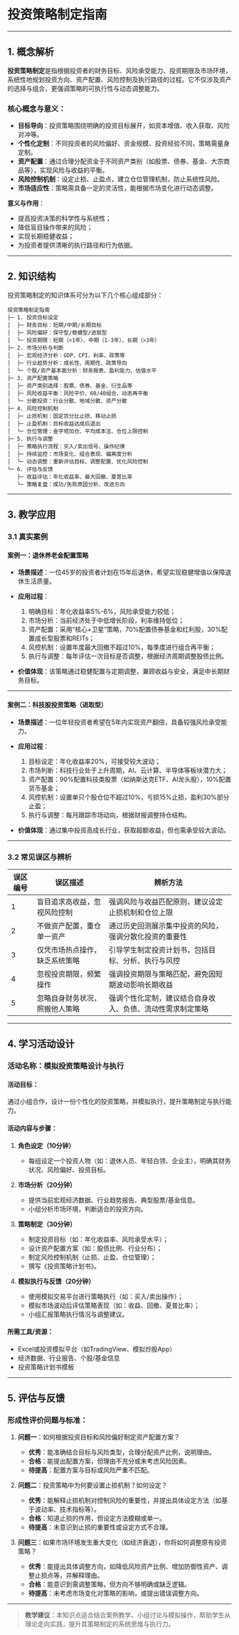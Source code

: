 # 投资策略制定指南

---

## 1. 概念解析

**投资策略制定**是指根据投资者的财务目标、风险承受能力、投资期限及市场环境，系统性地规划投资方向、资产配置、风险控制及执行路径的过程。它不仅涉及资产的选择与组合，更强调策略的可执行性与动态调整能力。

### 核心概念与意义：

- **目标导向**：投资策略围绕明确的投资目标展开，如资本增值、收入获取、风险对冲等。
- **个性化定制**：不同投资者的风险偏好、资金规模、投资经验不同，策略需量身定制。
- **资产配置**：通过合理分配资金于不同资产类别（如股票、债券、基金、大宗商品等），实现风险与收益的平衡。
- **风险控制机制**：设定止损、止盈点，建立仓位管理机制，防止系统性风险。
- **市场适应性**：策略需具备一定的灵活性，能根据市场变化进行动态调整。

**意义与作用**：
- 提高投资决策的科学性与系统性；
- 降低盲目操作带来的风险；
- 实现长期稳健收益；
- 为投资者提供清晰的执行路径和行为依据。

---

## 2. 知识结构

投资策略制定的知识体系可分为以下几个核心组成部分：

```
投资策略制定指南
├─ 1. 投资目标设定
│  ├─ 财务目标：短期/中期/长期目标
│  ├─ 风险偏好：保守型/稳健型/进取型
│  └─ 投资期限：短期（<1年）、中期（1-3年）、长期（>3年）
├─ 2. 市场分析与判断
│  ├─ 宏观经济分析：GDP、CPI、利率、政策等
│  ├─ 行业趋势分析：成长性、周期性、政策导向
│  └─ 个股/资产基本面分析：财务报表、盈利能力、估值水平
├─ 3. 资产配置策略
│  ├─ 资产类别选择：股票、债券、基金、衍生品等
│  ├─ 风险收益平衡：风险平价、60/40组合、动态再平衡
│  └─ 分散投资：行业分散、地域分散、资产分散
├─ 4. 风险控制机制
│  ├─ 止损机制：固定百分比止损、移动止损
│  ├─ 止盈机制：目标收益达成后退出
│  └─ 仓位管理：金字塔加仓、平均成本法、仓位上限控制
├─ 5. 执行与调整
│  ├─ 策略执行流程：买入/卖出信号、操作纪律
│  ├─ 持续监控：市场变化、组合表现、偏离度分析
│  └─ 动态调整：重新评估目标、调整配置、优化风险控制
└─ 6. 评估与反馈
   ├─ 收益评估：年化收益率、最大回撤、夏普比率
   └─ 策略复盘：成功/失败原因分析、改进方向
```

---

## 3. 教学应用

### 3.1 真实案例

#### 案例一：退休养老金配置策略

- **场景描述**：一位45岁的投资者计划在15年后退休，希望实现稳健增值以保障退休生活质量。

- **应用过程**：
  1. 明确目标：年化收益率5%-6%，风险承受能力较低；
  2. 市场分析：当前经济处于中低增长阶段，利率维持低位；
  3. 资产配置：采用“核心+卫星”策略，70%配置债券基金和红利股，30%配置成长型股票和REITs；
  4. 风控机制：设置年度最大回撤不超过10%，每季度进行组合再平衡；
  5. 执行与调整：每年评估一次目标是否调整，根据经济周期调整股债比例。

- **价值体现**：该策略通过稳健配置与定期调整，兼顾收益与安全，满足中长期财务目标。

---

#### 案例二：科技股投资策略（进取型）

- **场景描述**：一位年轻投资者希望在5年内实现资产翻倍，具备较强风险承受能力。

- **应用过程**：
  1. 目标设定：年化收益率20%，可接受较大波动；
  2. 市场判断：科技行业处于上升周期，AI、云计算、半导体等板块潜力大；
  3. 资产配置：90%配置科技类股票（如纳斯达克ETF、AI龙头股），10%配置货币基金；
  4. 风控机制：设置单只个股仓位不超过10%，亏损15%止损，盈利30%部分止盈；
  5. 执行与调整：每月跟踪市场动向，根据财报调整持仓结构。

- **价值体现**：通过集中投资高成长行业，获取超额收益，但也需承受较大波动。

---

### 3.2 常见误区与辨析

| 误区编号 | 误区描述 | 辨析方法 |
|----------|----------|----------|
| 1 | 盲目追求高收益，忽视风险控制 | 强调风险与收益匹配原则，建议设定止损机制和仓位上限 |
| 2 | 不做资产配置，重仓单一资产 | 通过历史回测展示集中投资的风险，强调分散化投资的重要性 |
| 3 | 仅凭市场热点操作，缺乏系统策略 | 引导学生制定投资计划书，包括目标、分析、执行与风控 |
| 4 | 忽视投资期限，频繁操作 | 强调投资期限与策略匹配，避免因短期波动影响长期收益 |
| 5 | 忽略自身财务状况，照搬他人策略 | 强调个性化定制，建议结合自身收入、负债、流动性需求制定策略 |

---

## 4. 学习活动设计

### 活动名称：模拟投资策略设计与执行

#### 活动目标：
通过小组合作，设计一份个性化的投资策略，并模拟执行，提升策略制定与执行能力。

#### 活动内容与步骤：

1. **角色设定（10分钟）**
   - 每组设定一个投资人物（如：退休人员、年轻白领、企业主），明确其财务状况、风险偏好、投资目标。

2. **市场分析（20分钟）**
   - 提供当前宏观经济数据、行业趋势报告、典型股票/基金信息。
   - 小组分析市场环境，判断适合的投资方向。

3. **策略制定（30分钟）**
   - 制定投资目标（如：年化收益率、风险承受水平）；
   - 设计资产配置方案（如：股债比例、行业分布）；
   - 制定风险控制机制（止损、止盈、仓位管理）；
   - 撰写《投资策略计划书》。

4. **模拟执行与反馈（20分钟）**
   - 使用模拟交易平台进行策略执行（如：买入/卖出操作）；
   - 模拟市场波动后评估策略表现（如：收益、回撤、夏普比率）；
   - 小组汇报策略执行情况与调整建议。

#### 所需工具/资源：
- Excel或投资模拟平台（如TradingView、模拟炒股App）
- 经济数据、行业报告、个股/基金信息
- 投资策略计划书模板

---

## 5. 评估与反馈

### 形成性评价问题与标准：

1. **问题一**：如何根据投资目标和风险偏好制定资产配置方案？

   - **优秀**：能准确结合目标与风险类型，合理分配资产比例，说明理由。
   - **合格**：能提出配置方案，但理由不充分或未考虑风险因素。
   - **待提高**：配置方案与目标或风险严重不匹配。

2. **问题二**：投资策略中为何要设置止损机制？如何设定？

   - **优秀**：能解释止损机制对控制风险的重要性，并提出具体设定方法（如基于波动率、技术指标等）。
   - **合格**：知道止损的作用，但设定方法模糊或单一。
   - **待提高**：未意识到止损的重要性或设定方式不合理。

3. **问题三**：如果市场环境发生重大变化（如经济衰退），你将如何调整原有投资策略？

   - **优秀**：能提出具体调整方向，如降低风险资产比例、增加防御性资产、调整止损点等，并解释理由。
   - **合格**：能意识到需调整策略，但方向不够明确或缺乏逻辑。
   - **待提高**：未考虑市场变化对策略的影响，或提出错误调整方向。

--- 

> **教学建议**：本知识点适合结合案例教学、小组讨论与模拟操作，帮助学生从理论走向实践，提升其策略制定的系统思维与执行力。